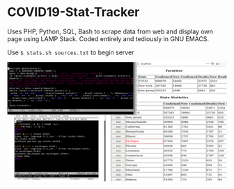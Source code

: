 # COVID19-Stat-Tracker
Uses PHP, Python, SQL, Bash to scrape data from web and display own page using LAMP Stack. Coded entirely and tediously in GNU EMACS.

Use `$ stats.sh sources.txt` to begin server

![](images/screenshot.jpg)
